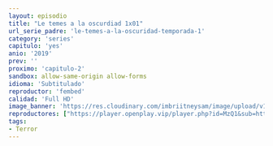 ```yaml
---
layout: episodio
title: "Le temes a la oscurdiad 1x01"
url_serie_padre: 'le-temes-a-la-oscuridad-temporada-1'
category: 'series'
capitulo: 'yes'
anio: '2019'
prev: ''
proximo: 'capitulo-2'
sandbox: allow-same-origin allow-forms
idioma: 'Subtitulado'
reproductor: 'fembed'
calidad: 'Full HD'
image_banner: 'https://res.cloudinary.com/imbriitneysam/image/upload/v1546545022/reason1-banner-min.jpg'
reproductores: ["https://player.openplay.vip/player.php?id=MzQ1&sub=https://sub.cuevana2.io/vtt-sub/sub7/Are.You.Afraid.of.the.Dark.1x01.vtt"]
tags:
- Terror
---
```












